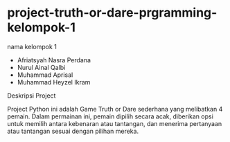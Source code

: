 # project-truth-or-dare-prgramming-kelompok-1

nama kelompok 1

- Afriatsyah Nasra Perdana
- Nurul Ainal Qalbi
- Muhammad Aprisal
- Muhammad Heyzel Ikram

Deskripsi Project

Project Python ini adalah Game Truth or Dare sederhana yang melibatkan 4 pemain. Dalam permainan ini, pemain dipilih secara acak, diberikan opsi untuk memilih antara kebenaran atau tantangan, dan menerima pertanyaan atau tantangan sesuai dengan pilihan mereka.

